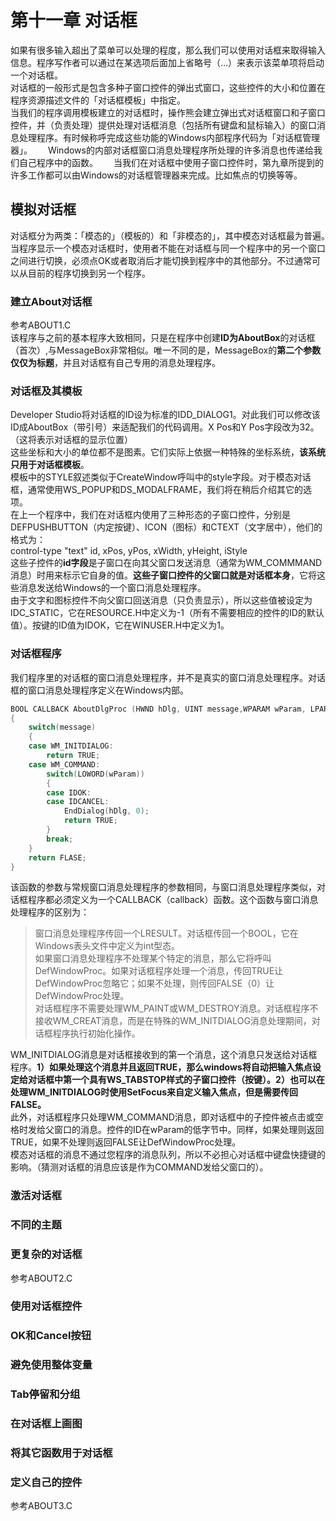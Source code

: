 # 第十一章 对话框
如果有很多输入超出了菜单可以处理的程度，那么我们可以使用对话框来取得输入信息。程序写作者可以通过在某选项后面加上省略号（…）来表示该菜单项将启动一个对话框。  
对话框的一般形式是包含多种子窗口控件的弹出式窗口，这些控件的大小和位置在程序资源描述文件的「对话框模板」中指定。  
当我们的程序调用模板建立的对话框时，操作熊会建立弹出式对话框窗口和子窗口控件，并（负责处理）提供处理对话框消息（包括所有键盘和鼠标输入）的窗口消息处理程序。有时候称呼完成这些功能的Windows内部程序代码为「对话框管理器」。　　
Windows的内部对话框窗口消息处理程序所处理的许多消息也传递给我们自己程序中的函数。　　
当我们在对话框中使用子窗口控件时，第九章所提到的许多工作都可以由Windows的对话框管理器来完成。比如焦点的切换等等。
## 模拟对话框
对话框分为两类：「模态的」（模板的）和「非模态的」，其中模态对话框最为普遍。　　
当程序显示一个模态对话框时，使用者不能在对话框与同一个程序中的另一个窗口之间进行切换，必须点OK或者取消后才能切换到程序中的其他部分。不过通常可以从目前的程序切换到另一个程序。
### 建立About对话框
参考ABOUT1.C   
该程序与之前的基本程序大致相同，只是在程序中创建**ID为AboutBox**的对话框（首次）,与MessageBox非常相似。唯一不同的是，MessageBox的**第二个参数仅仅为标题**，并且对话框有自己专用的消息处理程序。  
### 对话框及其模板
Developer Studio将对话框的ID设为标准的IDD_DIALOG1。对此我们可以修改该ID成AboutBox（带引号）来适配我们的代码调用。X Pos和Y Pos字段改为32。（这将表示对话框的显示位置）  
这些坐标和大小的单位都不是图素。它们实际上依据一种特殊的坐标系统，**该系统只用于对话框模板**。   
模板中的STYLE叙述类似于CreateWindow呼叫中的style字段。对于模态对话框，通常使用WS_POPUP和DS_MODALFRAME，我们将在稍后介绍其它的选项。   
在上一个程序中，我们在对话框内使用了三种形态的子窗口控件，分别是DEFPUSHBUTTON（内定按键）、ICON（图标）和CTEXT（文字居中），他们的格式为：   
control-type "text" id, xPos, yPos, xWidth, yHeight, iStyle  
这些子控件的**id字段**是子窗口在向其父窗口发送消息（通常为WM_COMMMAND消息）时用来标示它自身的值。**这些子窗口控件的父窗口就是对话框本身**，它将这些消息发送给Windows的一个窗口消息处理程序。   
由于文字和图标控件不向父窗口回送消息（只负责显示），所以这些值被设定为IDC_STATIC，它在RESOURCE.H中定义为-1（所有不需要相应的控件的ID的默认值）。按键的ID值为IDOK，它在WINUSER.H中定义为1。
### 对话框程序
我们程序里的对话框的窗口消息处理程序，并不是真实的窗口消息处理程序。对话框的窗口消息处理程序定义在Windows内部。    
```c
BOOL CALLBACK AboutDlgProc (HWND hDlg, UINT message,WPARAM wParam, LPARAM lParam)  
{  
	switch(message)    
	{   
	case WM_INITDIALOG:    
		return TRUE;   
	case WM_COMMAND:    
		switch(LOWORD(wParam))   
		{   
		case IDOK:    
		case IDCANCEL:   
			EndDialog(hDlg, 0);   
			return TRUE;     
		}   
		break;    
	}    
	return FLASE;    
}   
```  
该函数的参数与常规窗口消息处理程序的参数相同，与窗口消息处理程序类似，对话框程序都必须定义为一个CALLBACK（callback）函数。这个函数与窗口消息处理程序的区别为：   
> 窗口消息处理程序传回一个LRESULT。对话框传回一个BOOL，它在Windows表头文件中定义为int型态。    
> 如果窗口消息处理程序不处理某个特定的消息，那么它将呼叫DefWindowProc。如果对话框程序处理一个消息，传回TRUE让DefWindowProc忽略它；如果不处理，则传回FALSE（0）让DefWindowProc处理。    
> 对话框程序不需要处理WM_PAINT或WM_DESTROY消息。对话框程序不接收WM_CREAT消息，而是在特殊的WM_INITDIALOG消息处理期间，对话框程序执行初始化操作。     

WM_INITDIALOG消息是对话框接收到的第一个消息，这个消息只发送给对话框程序。**1）如果处理这个消息并且返回TRUE，那么windows将自动把输入焦点设定给对话框中第一个具有WS_TABSTOP样式的子窗口控件（按键）。2）也可以在处理WM_INITDIALOG时使用SetFocus来自定义输入焦点，但是需要传回FALSE。**     
此外，对话框程序只处理WM_COMMAND消息，即对话框中的子控件被点击或空格时发给父窗口的消息。控件的ID在wParam的低字节中。同样，如果处理则返回TRUE，如果不处理则返回FALSE让DefWindowProc处理。   
模态对话框的消息不通过您程序的消息队列，所以不必担心对话框中键盘快捷键的影响。（猜测对话框的消息应该是作为COMMAND发给父窗口的）。
### 激活对话框
### 不同的主题
### 更复杂的对话框
参考ABOUT2.C  
### 使用对话框控件
### OK和Cancel按钮
### 避免使用整体变量
### Tab停留和分组
### 在对话框上画图
### 将其它函数用于对话框
### 定义自己的控件
参考ABOUT3.C